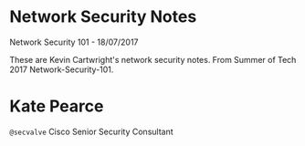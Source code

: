 # Network Security Notes
Network Security 101 - 18/07/2017

These are Kevin Cartwright's network security notes.
From Summer of Tech 2017 Network-Security-101.

# Kate Pearce
`@secvalve`
Cisco Senior Security Consultant
